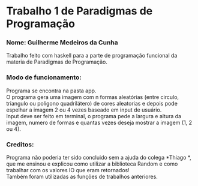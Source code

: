 # **Trabalho 1 de Paradigmas de Programação**
### Nome: Guilherme Medeiros da Cunha


Trabalho feito com haskell para a parte de programação funcional da materia de Paradigmas de Programação.


### Modo de funcionamento:
  Programa se encontra na pasta app.\
  O programa gera uma imagem com n formas aleatórias (entre circulo, triangulo ou poligono quadrilátero) de cores aleatorias e depois pode espelhar
a imagem 2 ou 4 vezes baseado em input de usuário.\
  Input deve ser feito em terminal, o programa pede a largura e altura da imagem, numero de formas e quantas vezes deseja mostrar a imagem (1, 2 ou 4).
  
  
### Creditos:
  Programa não poderia ter sido concluido sem a ajuda do colega *Thiago *, que me ensinou e explicou como utilizar a biblioteca Random e como trabalhar com os valores
IO que eram retornados!\
  Também foram utilizadas as funções de trabalhos anteriores.
